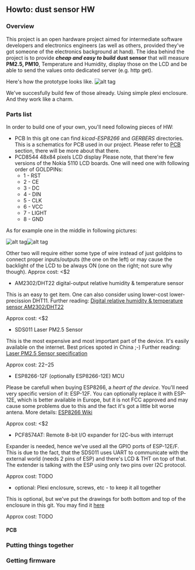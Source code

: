 ## Howto: dust sensor HW

### Overview

This project is an open hardware project aimed for intermediate software developers and electronics engineers (as well as others, provided they've got someone of the electronics background at hand).
The idea behind the project is to provide _**cheap and easy to build**_ **dust sensor** that will measure **PM2.5, PM10**, Temperature and Humidity, display those on the LCD and be able to send the values onto dedicated server (e.g. http get).

Here's how the prototype looks like. 
![alt tag](https://cloud.githubusercontent.com/assets/10147619/21928626/397b864e-d98c-11e6-9f66-f164af51738c.JPG)

We've succesfully build few of those already. Using simple plexi enclosure. And they work like a charm.

### Parts list

In order to build one of your own, you'll need following pieces of HW:
* PCB
In this git one can find _kicad-ESP8266_ and _GERBERS_ directories. This is a schematics for PCB used in our project.
Please refer to [PCB](#pcb) section, there will be more about that there.
* PCD8544 48x84 pixels LCD display
Please note, that there're few versions of the Nokia 5110 LCD boards. One will need one with following order of GOLDPINs:
  * 1 - RST
  * 2 - CE
  * 3 - DC
  * 4 - DIN
  * 5 - CLK
  * 6 - VCC
  * 7 - LIGHT
  * 8 - GND
  
As for example one in the middle in following pictures:

![alt tag](https://cloud.githubusercontent.com/assets/10147619/21928618/3952b46c-d98c-11e6-8f49-6d78fa65f966.JPG)![alt tag](https://cloud.githubusercontent.com/assets/10147619/21928623/39577998-d98c-11e6-83f4-8a9756973731.JPG)

Other two will require either some type of wire instead of just goldpins to connect proper inputs/outputs (the one on the left) or may cause the backlight of the LCD to be always ON (one on the right; not sure why though).
Approx cost: <$2

* AM2302/DHT22 digital-output relative humidity & temperature sensor

 This is an easy to get item. One can also consider using lower-cost lower-precission DHT11. 
 Further reading: [Digital relative humidity & temperature sensor AM2302/DHT22](https://cdn-shop.adafruit.com/datasheets/Digital+humidity+and+temperature+sensor+AM2302.pdf)
 
 Approx cost: <$2

* SDS011 Laser PM2.5 Sensor

 This is the most expensive and most important part of the device. It's easily available on the internet. Best prices spoted in China ;-) 
 Further reading: [Laser PM2.5 Sensor specification](http://inovafitness.com/software/SDS011%20laser%20PM2.5%20sensor%20specification-V1.3.pdf)
 
 Approx cost: $22-$25
 
* ESP8266-12F (optionally ESP8266-12E) MCU

 Please be carefull when buying ESP8266, a _heart of the device_. You'll need very specific version of it: ESP-12F. You can optionally replace it with ESP-12E, which is better available in Europe, but it is not FCC approved and may cause some problems due to this and the fact it's got a little bit worse antena. More details: [ESP8266 Wiki](https://en.wikipedia.org/wiki/ESP8266)
 
 Approx cost: <$2
 
* PCF8574AT: Remote 8-bit I/O expander for I2C-bus with interrupt

 Expander is needed, hence we've used all the GPIO ports of ESP-12E/F. This is due to the fact, that the SDS011 uses UART to communicate with the external world (needs 2 pins of ESP) and there's LCD & THT on top of that. The extender is talking with the ESP using only two pins over I2C protocol.
 
 Approx cost: TODO

* optional: Plexi enclosure, screws, etc - to keep it all together

 This is optional, but we've put the drawings for both bottom and top of the enclosure in this git. You may find it [here](https://github.com/kadamski/dust_sensor/tree/master/enclosure)
 
 Approx cost: TODO

#### PCB

### Putting things together

### Getting firmware
